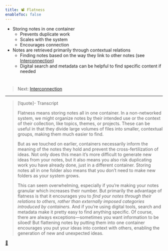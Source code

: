 ```yaml
---
title: 📽️ Flatness
enableToc: false
---
```


* Storing notes in one container
  * Prevents duplicate work
  * Scales with the system
  * Encourages connection
* Notes are retrieved primarily through contextual relations
  * Finding notes based on the way they link to other notes (see [Interconnection](!7c%20Interconnection.md))
  * Digital search and metadata can be helpful to find specific content if needed

# 

 > 
 > Next: [Interconnection](!7c%20Interconnection.md)

---

 > 
 > \[!quote\]- Transcript
 > 
 > Flatness means storing notes all in one container. In a non-networked system, we might organize notes by their intended use or the context of their collection, like topics, themes, or projects. These can be useful in that they divide large volumes of files into smaller, contextual groups, making them much easier to find.
 > 
 > But as we touched on earlier, containers necessarily inform the meaning of the notes they hold and prevent the cross-fertilization of ideas. Not only does this mean it’s more difficult to generate new ideas from your notes, but it also means you also risk duplicating work you have already done, just in a different container. Storing notes all in one folder also means that you don’t need to make new folders as your system grows.
 > 
 > This can seem overwhelming, especially if you’re making your notes granular which increases their number. But primarily the advantage of flatness is that it encourages you to *find your notes through their relations to others, rather than externally imposed categories introduced by containers.* And if you’re using digital tools, search and metadata make it pretty easy to find anything specific.
 > Of course, there are always exceptions—sometimes you want information to be siloed! But flattening notes by putting them into one container encourages you put your ideas into context with others, enabling the generation of new and unexpected ideas.

[📖](@6b%20Principle%20of%20flatness.md)
